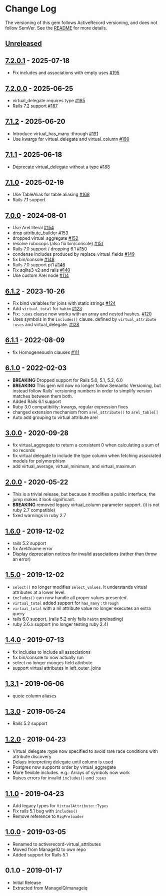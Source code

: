 # Change Log

The versioning of this gem follows ActiveRecord versioning, and does not follow SemVer.  See the [README](./README.md) for more details.

## [Unreleased]

## [7.2.0.1] - 2025-07-18

* Fix includes and associations with empty uses [#195](https://github.com/ManageIQ/activerecord-virtual_attributes/pull/195)

## [7.2.0.0] - 2025-06-25

* virtual_delegate requires type [#185](https://github.com/ManageIQ/activerecord-virtual_attributes/pull/185)
* Rails 7.2 support [#187](https://github.com/ManageIQ/activerecord-virtual_attributes/pull/187)

## [7.1.2] - 2025-06-20

* Introduce virtual_has_many :through [#191](https://github.com/ManageIQ/activerecord-virtual_attributes/pull/191)
* Use kwargs for virtual_delegate and virtual_column [#190](https://github.com/ManageIQ/activerecord-virtual_attributes/pull/190)

## [7.1.1] - 2025-06-18

* Deprecate virtual_delegate without a type [#188](https://github.com/ManageIQ/activerecord-virtual_attributes/pull/188)

## [7.1.0] - 2025-02-19

* Use TableAlias for table aliasing [#168](https://github.com/ManageIQ/activerecord-virtual_attributes/pull/168)
* Rails 7.1 support

## [7.0.0] - 2024-08-01

* Use Arel.literal [#154](https://github.com/ManageIQ/activerecord-virtual_attributes/pull/154)
* drop attribute_builder [#153](https://github.com/ManageIQ/activerecord-virtual_attributes/pull/153)
* dropped virtual_aggregate [#152](https://github.com/ManageIQ/activerecord-virtual_attributes/pull/152)
* resolve rubocops (also fix bin/console) [#151](https://github.com/ManageIQ/activerecord-virtual_attributes/pull/151)
* Rails 7.0 support / dropping 6.1 [#150](https://github.com/ManageIQ/activerecord-virtual_attributes/pull/150)
* condense includes produced by replace_virtual_fields [#149](https://github.com/ManageIQ/activerecord-virtual_attributes/pull/149)
* fix bin/console [#148](https://github.com/ManageIQ/activerecord-virtual_attributes/pull/148)
* Rails 7.0 support pt1 [#146](https://github.com/ManageIQ/activerecord-virtual_attributes/pull/146)
* Fix sqlite3 v2 and rails [#140](https://github.com/ManageIQ/activerecord-virtual_attributes/pull/140)
* Use custom Arel node [#114](https://github.com/ManageIQ/activerecord-virtual_attributes/pull/114)

## [6.1.2] - 2023-10-26

* Fix bind variables for joins with static strings [#124](https://github.com/ManageIQ/activerecord-virtual_attributes/pull/124)
* Add `virtual_total` for `habtm` [#123](https://github.com/ManageIQ/activerecord-virtual_attributes/pull/123)
* Fix: `:uses` clause now works with an array and nested hashes. [#120](https://github.com/ManageIQ/activerecord-virtual_attributes/pull/120)
* Uses symbols in the `includes()` clause. defined by `virtual_attribute :uses` and virtual_delegate. [#128](https://github.com/ManageIQ/activerecord-virtual_attributes/pull/128)

## [6.1.1] - 2022-08-09

* fix HomogeneousIn clauses [#111](https://github.com/ManageIQ/activerecord-virtual_attributes/pull/111)

## [6.1.0] - 2022-02-03

* **BREAKING** Dropped support for Rails 5.0, 5.1, 5.2, 6.0
* **BREAKING** This gem will now no longer follow Semantic Versioning,
  but instead follow Rails' versioning numbers in order to simplify version
  matches between them both.
* Added Rails 6.1 support
* Ruby 3.0 compatibility: kwargs, regular expression fixes
* changed extension mechanism from `arel_attribute()` to `arel_table[]`
* Auto add grouping to virtual attribute arel

## [3.0.0] - 2020-09-28

* fix virtual_aggregate to return a consistent 0 when calculating a sum of no records
* fix virtual delegate to include the type column when fetching associated models for polymorphism
* add virtual_average, virtual_minimum, and virtual_maximum

## [2.0.0] - 2020-05-22

* This is a trivial release, but because it modifies a public interface, the jump makes it look significant.
* **BREAKING** removed legacy virtual_column parameter support. (it is not ruby 2.7 compatible)
* fixed warnings in ruby 2.7

## [1.6.0] - 2019-12-02

* rails 5.2 support
* fix Arel#name error
* Display deprecation notices for invalid associations (rather than throw an error)

## [1.5.0] - 2019-12-02

* `select()` no longer modifies `select_values`. It understands virtual attributes at a lower level.
* `includes()` can now handle all proper values presented.
* `virtual_total` added support for `has_many` `:through`
* `virtual_total` with a nil attribute value no longer executes an extra query
* rails 6.0 support, (rails 5.2 only fails `habtm` preloading)
* ruby 2.6.x support (no longer testing ruby 2.4)

## [1.4.0] - 2019-07-13

* fix includes to include all associations
* fix bin/console to now actually run
* select no longer munges field attribute
* support virtual attributes in left_outer_joins

## [1.3.1] - 2019-06-06

* quote column aliases

## [1.3.0] - 2019-05-24

* Rails 5.2 support

## [1.2.0] - 2019-04-23

* Virtual_delegate :type now specified to avoid rare race conditions with attribute discovery
* Delays interpreting delegate until column is used
* Postgres now supports order by virtual_aggregate
* More flexible includes. e.g.: Arrays of symbols now work
* Raises errors for invalid `includes()` and `:uses`

## [1.1.0] - 2019-04-23

* Add legacy types for `VirtualAttribute::Types`
* Fix rails 5.1 bug with `includes()`
* Remove reference to `MiqPreloader`

## [1.0.0] - 2019-03-05

* Renamed to activerecord-virtual_attributes
* Moved from ManageIQ to own repo
* Added support for Rails 5.1

## 0.1.0 - 2019-01-17

* Initial Release
* Extracted from ManageIQ/manageiq

[Unreleased]: https://github.com/ManageIQ/activerecord-virtual_attributes/compare/v7.2.0.1...HEAD
[7.2.0.1]: https://github.com/ManageIQ/activerecord-virtual_attributes/compare/v7.2.0.0...v7.2.0.1
[7.2.0.0]: https://github.com/ManageIQ/activerecord-virtual_attributes/compare/v7.1.2...v7.2.0.0
[7.1.2]: https://github.com/ManageIQ/activerecord-virtual_attributes/compare/v7.1.1...v7.1.2
[7.1.1]: https://github.com/ManageIQ/activerecord-virtual_attributes/compare/v7.1.0...v7.1.1
[7.1.0]: https://github.com/ManageIQ/activerecord-virtual_attributes/compare/v7.0.0...v7.1.0
[7.0.0]: https://github.com/ManageIQ/activerecord-virtual_attributes/compare/v6.1.2...v7.0.0
[6.1.2]: https://github.com/ManageIQ/activerecord-virtual_attributes/compare/v6.1.1...v6.1.2
[6.1.1]: https://github.com/ManageIQ/activerecord-virtual_attributes/compare/v6.1.0...v6.1.1
[6.1.0]: https://github.com/ManageIQ/activerecord-virtual_attributes/compare/v3.0.0...v6.1.0
[3.0.0]: https://github.com/ManageIQ/activerecord-virtual_attributes/compare/v2.0.0...v3.0.0
[2.0.0]: https://github.com/ManageIQ/activerecord-virtual_attributes/compare/v1.6.0...v2.0.0
[1.6.0]: https://github.com/ManageIQ/activerecord-virtual_attributes/compare/v1.5.0...v1.6.0
[1.5.0]: https://github.com/ManageIQ/activerecord-virtual_attributes/compare/v1.4.0...v1.5.0
[1.4.0]: https://github.com/ManageIQ/activerecord-virtual_attributes/compare/v1.3.1...v1.4.0
[1.3.1]: https://github.com/ManageIQ/activerecord-virtual_attributes/compare/v1.3.0...v1.3.1
[1.3.0]: https://github.com/ManageIQ/activerecord-virtual_attributes/compare/v1.2.0...v1.3.0
[1.2.0]: https://github.com/ManageIQ/activerecord-virtual_attributes/compare/v1.1.0...v1.2.0
[1.1.0]: https://github.com/ManageIQ/activerecord-virtual_attributes/compare/v1.0.0...v1.1.0
[1.0.0]: https://github.com/ManageIQ/activerecord-virtual_attributes/compare/v0.1.0...v1.0.0
